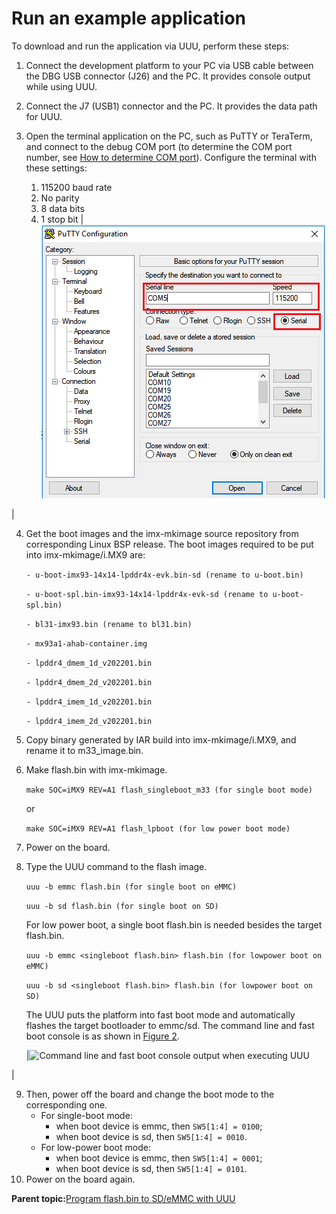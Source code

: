 # Run an example application

To download and run the application via UUU, perform these steps:

1.  Connect the development platform to your PC via USB cable between the DBG USB connector \(J26\) and the PC. It provides console output while using UUU.
2.  Connect the J7 \(USB1\) connector and the PC. It provides the data path for UUU.
3.  Open the terminal application on the PC, such as PuTTY or TeraTerm, and connect to the debug COM port \(to determine the COM port number, see [How to determine COM port](how_to_determine_com_port.md#)\). Configure the terminal with these settings:

    1.  115200 baud rate
    2.  No parity
    3.  8 data bits
    4.  1 stop bit
    |![](../images/flash_xip_terminal_putty_configuration_8mm.png "Terminal (PuTTY) configuration")

|

4.  Get the boot images and the imx-mkimage source repository from corresponding Linux BSP release. The boot images required to be put into imx-mkimage/i.MX9 are:

    `- u-boot-imx93-14x14-lpddr4x-evk.bin-sd (rename to u-boot.bin)`

    `- u-boot-spl.bin-imx93-14x14-lpddr4x-evk-sd (rename to u-boot-spl.bin)`

    `- bl31-imx93.bin (rename to bl31.bin)`

    `- mx93a1-ahab-container.img`

    `- lpddr4_dmem_1d_v202201.bin`

    `- lpddr4_dmem_2d_v202201.bin`

    `- lpddr4_imem_1d_v202201.bin`

    `- lpddr4_imem_2d_v202201.bin`

5.  Copy binary generated by IAR build into imx-mkimage/i.MX9, and rename it to m33\_image.bin.
6.  Make flash.bin with imx-mkimage.

    `make SOC=iMX9 REV=A1 flash_singleboot_m33 (for single boot mode)`

    or

    `make SOC=iMX9 REV=A1 flash_lpboot (for low power boot mode)`

7.  Power on the board.
8.  Type the UUU command to the flash image.

    `uuu -b emmc flash.bin (for single boot on eMMC)`

    `uuu -b sd flash.bin (for single boot on SD)`

    For low power boot, a single boot flash.bin is needed besides the target flash.bin.

    `uuu -b emmc <singleboot flash.bin> flash.bin (for lowpower boot on eMMC)`

    `uuu -b sd <singleboot flash.bin> flash.bin (for lowpower boot on SD)`

    The UUU puts the platform into fast boot mode and automatically flashes the target bootloader to emmc/sd. The command line and fast boot console is as shown in [Figure 2](run_an_example_application.md#COMMANDLINSEFASTBOOT).

    |![](../images/command_line_fast_boot_console_output_executing_uu.png "Command line and fast boot console output when
											executing UUU")

|

9.  Then, power off the board and change the boot mode to the corresponding one.
    -   For single-boot mode:
        -   when boot device is emmc, then `SW5[1:4] = 0100`;
        -   when boot device is sd, then `SW5[1:4] = 0010`.
    -   For low-power boot mode:
        -   when boot device is emmc, then `SW5[1:4] = 0001`;
        -   when boot device is sd, then `SW5[1:4] = 0101`.
10. Power on the board again.

**Parent topic:**[Program flash.bin to SD/eMMC with UUU](../topics/run_a_flash_target_demo_by_uuu.md)


